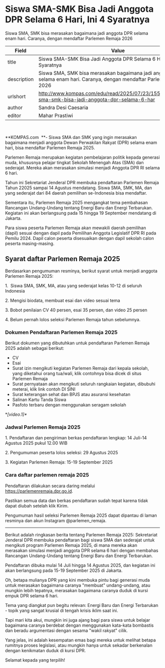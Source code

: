 # Siswa SMA-SMK Bisa Jadi Anggota DPR Selama 6 Hari, Ini 4 Syaratnya

Siswa SMA, SMK bisa merasakan bagaimana jadi anggota DPR selama enam hari. Caranya, dengan mendaftar Parlemen Remaja 2026

| Field       | Value                                                       |
|-------------|-------------------------------------------------------------|
| title       | Siswa SMA-SMK Bisa Jadi Anggota DPR Selama 6 Hari, Ini 4 Syaratnya |
| description | Siswa SMA, SMK bisa merasakan bagaimana jadi anggota DPR selama enam hari. Caranya, dengan mendaftar Parlemen Remaja 2026 |
| urlshort    | http://www.kompas.com/edu/read/2025/07/23/155500071/siswa-sma-smk-bisa-jadi-anggota-dpr-selama-6-har |
| author      | Sandra Desi Caesaria |
| editor      | Mahar Prastiwi |

 

**KOMPAS.com  **- Siswa SMA dan SMK yang ingin merasakan bagaimana menjadi anggota Dewan Perwakilan Rakyat (DPR) selama enam hari, bisa mendaftar Parlemen Remaja 2025.

Parlemen Remaja merupakan kegiatan pembelajaran politik kepada generasi muda, khususnya pelajar tingkat Sekolah Menengah Atas (SMA) dan sederajat. Mereka akan merasakan simulasi menjadi Anggota DPR RI selama 6 hari.

Tahun ini Sekretariat Jenderal DPR membuka pendaftaran Parlemen Remaja Tahun 22025 sampai 14 Agustus mendatang. Siswa SMA, SMK, MA, dan yang sederajat dari 84 daerah pemilihan se-Indonesia bisa mendaftar.

Sementara itu, Parlemen Remaja 2025 mengangkat tema pembahasan Rancangan Undang-Undang tentang Energi Baru dan Energi Terbarukan. Kegiatan ini akan berlangsung pada 15 hingga 19 September mendatang di Jakarta.

Para siswa peserta Parlemen Remaja akan mewakili daerah pemilihan (dapil) sesuai dengan dapil pada Pemilihan Anggota Legislatif DPR RI pada Pemilu 2024. Dapil calon peserta disesuaikan dengan dapil sekolah calon peserta masing-masing.

## Syarat daftar Parlemen Remaja 2025

Berdasarkan pengumuman resminya, berikut syarat untuk menjadi anggota Parlemen Remaja 2025:

1\.  Siswa SMA, SMK, MA, atau yang sederajat kelas 10-12 di seluruh Indonesia

2\. Mengisi biodata, membuat esai dan video sesuai tema

3\. Bobot penilaian CV 40 persen, esai 35 persen, dan video 25 persen

4\. Belum pernah lolos seleksi Parlemen Remaja tahun sebelumnya.

### Dokumen Pendaftaran Parlemen Remaja 2025

Berikut dokumen yang dibutuhkan untuk pendaftaran Parlemen Remaja 2025 adalah sebagai berikut:

- CV
- Esai
- Surat izin mengikuti kegiatan Parlemen Remaja dari kepala sekolah, yang diketahui orang tua/wali, klik contohnya bisa dicek di situs Parlemen Remaja
- Surat pernyataan akan mengikuti seluruh rangkaian kegiatan, dibubuhi meterai, klik link contoh DI SINI
- Surat keterangan sehat dan BPJS atau asuransi kesehatan
- Salinan Kartu Tanda Siswa
- Pasfoto terbaru dengan menggunakan seragam sekolah

**\[video.1\]\**

### **Jadwal Parlemen Remaja 2025**

1\. Pendaftaran dan pengiriman berkas pendaftaran lengkap: 14 Juli-14 Agustus 2025 pukul 12.00 WIB

2\. Pengumuman peserta lolos seleksi: 29 Agustus 2025

3\. Kegiatan Parlemen Remaja: 15-19 September 2025

### **Cara daftar parlemen remaja 2025**

Pendaftaran dilakukan secara daring melalui <https://parlemenremaja.dpr.go.id>.

Pastikan semua data dan berkas pendaftaran sudah tepat karena tidak dapat diubah setelah klik Kirim.

Pengumuman hasil seleksi Parlemen Remaja 2025 dapat dipantau di laman resminya dan akun Instagram \@parlemen_remaja.

---
Berikut adalah ringkasan berita tentang Parlemen Remaja 2025: Sekretariat Jenderal DPR membuka pendaftaran bagi siswa SMA dan sederajat untuk mengikuti program Parlemen Remaja 2025, di mana mereka akan merasakan simulasi menjadi anggota DPR selama 6 hari dengan membahas Rancangan Undang-Undang tentang Energi Baru dan Energi Terbarukan.

 Pendaftaran dibuka mulai 14 Juli hingga 14 Agustus 2025, dan kegiatan ini akan berlangsung pada 15-19 September 2025 di Jakarta.



Oh, betapa mulianya DPR yang kini membuka pintu bagi generasi muda untuk merasakan bagaimana caranya "membuat" undang-undang, atau mungkin lebih tepatnya, merasakan bagaimana caranya duduk di kursi empuk DPR selama 6 hari.

 Tema yang diangkat pun begitu relevan: Energi Baru dan Energi Terbarukan - topik yang sangat krusial di tengah krisis iklim saat ini.

 Tapi mari kita akui, mungkin ini juga ajang bagi para siswa untuk belajar bagaimana caranya berdebat dengan menggunakan kata-kata bombastis dan beradu argumentasi dengan sesama "wakil rakyat" cilik.

 Yang jelas, ini adalah kesempatan emas bagi mereka untuk melihat betapa rumitnya proses legislasi, atau mungkin hanya untuk sekadar berkenalan dengan kenikmatan duduk di kursi DPR.

 Selamat kepada yang terpilih!
